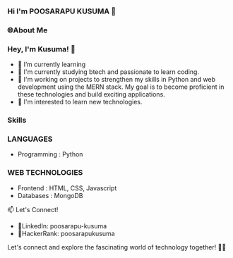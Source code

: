 ###  Hi I'm POOSARAPU KUSUMA 👋


### 🌐About Me

### Hey, I'm Kusuma! 👋

* 🌱 I’m currently learning
* 👯 I'm currently studying btech and passionate to learn coding.
* 🚀 I'm working on projects to strengthen my skills in Python and web development using the MERN stack. My goal is to become proficient in these technologies and build exciting applications.
* 👀 I'm interested to learn new technologies.



### Skills

### LANGUAGES

* Programming : Python

### WEB TECHNOLOGIES

* Frontend : HTML, CSS, Javascript
* Databases : MongoDB


📫 Let's Connect!
* 🔗LinkedIn: poosarapu-kusuma
* 🔗HackerRank: poosarapukusuma


Let's connect and explore the fascinating world of technology together! 🚀✨
